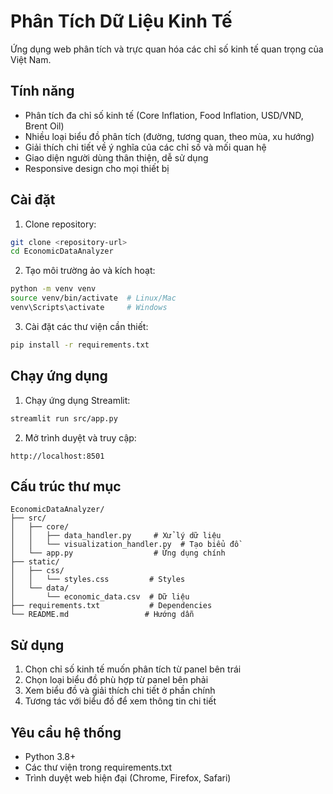 # Phân Tích Dữ Liệu Kinh Tế

Ứng dụng web phân tích và trực quan hóa các chỉ số kinh tế quan trọng của Việt Nam.

## Tính năng

- Phân tích đa chỉ số kinh tế (Core Inflation, Food Inflation, USD/VND, Brent Oil)
- Nhiều loại biểu đồ phân tích (đường, tương quan, theo mùa, xu hướng)
- Giải thích chi tiết về ý nghĩa của các chỉ số và mối quan hệ
- Giao diện người dùng thân thiện, dễ sử dụng
- Responsive design cho mọi thiết bị

## Cài đặt

1. Clone repository:
```bash
git clone <repository-url>
cd EconomicDataAnalyzer
```

2. Tạo môi trường ảo và kích hoạt:
```bash
python -m venv venv
source venv/bin/activate  # Linux/Mac
venv\Scripts\activate     # Windows
```

3. Cài đặt các thư viện cần thiết:
```bash
pip install -r requirements.txt
```

## Chạy ứng dụng

1. Chạy ứng dụng Streamlit:
```bash
streamlit run src/app.py
```

2. Mở trình duyệt và truy cập:
```
http://localhost:8501
```

## Cấu trúc thư mục

```
EconomicDataAnalyzer/
├── src/
│   ├── core/
│   │   ├── data_handler.py     # Xử lý dữ liệu
│   │   └── visualization_handler.py  # Tạo biểu đồ
│   └── app.py                  # Ứng dụng chính
├── static/
│   ├── css/
│   │   └── styles.css         # Styles
│   └── data/
│       └── economic_data.csv  # Dữ liệu
├── requirements.txt           # Dependencies
└── README.md                 # Hướng dẫn
```

## Sử dụng

1. Chọn chỉ số kinh tế muốn phân tích từ panel bên trái
2. Chọn loại biểu đồ phù hợp từ panel bên phải
3. Xem biểu đồ và giải thích chi tiết ở phần chính
4. Tương tác với biểu đồ để xem thông tin chi tiết

## Yêu cầu hệ thống

- Python 3.8+
- Các thư viện trong requirements.txt
- Trình duyệt web hiện đại (Chrome, Firefox, Safari) 